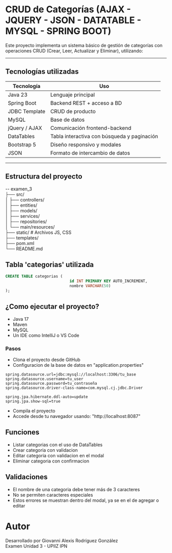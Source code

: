 # CRUD de Categorías (AJAX - JQUERY - JSON - DATATABLE - MYSQL - SPRING BOOT)

Este proyecto implementa un sistema básico de gestión de categorías con operaciones CRUD (Crear, Leer, Actualizar y Eliminar), utilizando:


---

## Tecnologías utilizadas

| Tecnología | Uso                                         |
|-----------|---------------------------------------------|
| Java 23   | Lenguaje principal                          |
| Spring Boot | Backend REST + acceso a BD                  |
| JDBC Template | CRUD de producto                            |
| MySQL     | Base de datos                               |
| jQuery / AJAX | Comunicación frontend-backend               |
| DataTables | Tabla interactiva con búsqueda y paginación |
| Bootstrap 5 | Diseño responsivo y modales                 |
| JSON      | Formato de intercambio de datos             |

---

## Estructura del proyecto
-- examen_3  
├── src/  
│ ├── controllers/  
│ ├── entities/  
│ ├── models/  
│ ├── services/  
│ ├── repositories/  
│ └── main/resources/  
├── static/ # Archivos JS, CSS  
├── templates/  
├── pom.xml  
└── README.md

## Tabla 'categorias' utilizada
```sql
CREATE TABLE categorias (
                            id INT PRIMARY KEY AUTO_INCREMENT,
                            nombre VARCHAR(50)
);
```

## ¿Como ejecutar el proyecto?
- Java 17
- Maven
- MySQL
- Un IDE como IntelliJ o VS Code

### Pasos
- Clona el proyecto desde GitHub
- Configuracion de la base de datos en "application.properties"
```properties
spring.datasource.url=jdbc:mysql://localhost:3306/tu_base
spring.datasource.username=tu_user
spring.datasource.password=tu_contraseña
spring.datasource.driver-class-name=com.mysql.cj.jdbc.Driver

spring.jpa.hibernate.ddl-auto=update
spring.jpa.show-sql=true
```
- Compila el proyecto
- Accede desde tu navegador usando: "http://localhost:8087"

## Funciones
- Listar categorias con el uso de DataTables
- Crear categoria con validacion
- Editar categoria con validacion en el modal
- Eliminar categoria con confirmacion

## Validaciones
- El nombre de una categoria debe tener más de 3 caracteres
- No se permiten caracteres especiales
- Estos errores se muestran dentro del modal, ya se en el de agregar o editar

# Autor
Desarrollado por Giovanni Alexis Rodríguez González  
Examen Unidad 3 - UPIIZ IPN